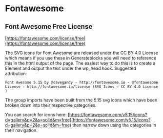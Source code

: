 # Fontawesome

## Font Awesome Free License
[https://fontawesome.com/license/free](https://fontawesome.com/license/free)

The SVG icons for Font Awesome are released under the CC BY 4.0 License which means if you use these in Generateblocks you will need to reference this in the html output of the page.
The easiest way to do this is to create a Element and output the text under the wp_head hook. Suggested attribution:


`Font Awesome 5.15 by @davegandy - http://fontawesome.io - @fontawesome`  
`License - http://fontawesome.io/license (SVG Icons — CC BY 4.0 License )`


The group imports have been built from the 5.15 svg icons which have been broken down into their respective categories.

You can search for icons here: [https://fontawesome.com/v5.15/icons?d=gallery&p=2&s=solid&m=free](https://fontawesome.com/v5.15/icons?d=gallery&p=2&s=solid&m=free) then narrow down using the categories in their navigation.